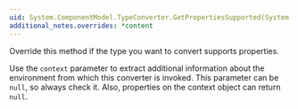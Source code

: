 ```yaml
---
uid: System.ComponentModel.TypeConverter.GetPropertiesSupported(System.ComponentModel.ITypeDescriptorContext)
additional_notes.overrides: *content
---
```


<p>Override this method if the type you want to convert supports properties.  
  
 Use the <code>context</code> parameter to extract additional information about the environment from which this converter is invoked. This parameter can be `null`, so always check it. Also, properties on the context object can return `null`.</p>


